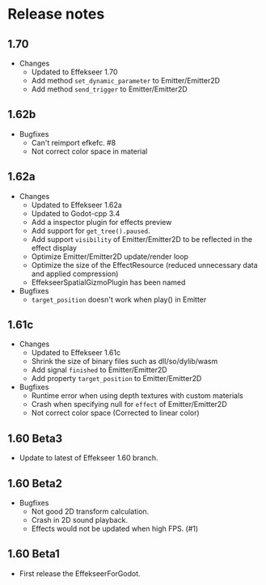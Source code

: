 ﻿# Release notes

## 1.70
- Changes
  - Updated to Effekseer 1.70
  - Add method `set_dynamic_parameter` to Emitter/Emitter2D
  - Add method `send_trigger` to Emitter/Emitter2D

## 1.62b
- Bugfixes
  - Can't reimport efkefc. #8
  - Not correct color space in material

## 1.62a
- Changes
  - Updated to Effekseer 1.62a
  - Updated to Godot-cpp 3.4
  - Add a inspector plugin for effects preview
  - Add support for `get_tree().paused`.
  - Add support `visibility` of Emitter/Emitter2D to be reflected in the effect display
  - Optimize Emitter/Emitter2D update/render loop
  - Optimize the size of the EffectResource (reduced unnecessary data and applied compression)
  - EffekseerSpatialGizmoPlugin has been named
- Bugfixes
  - `target_position` doesn't work when play() in Emitter

## 1.61c
- Changes
  - Updated to Effekseer 1.61c
  - Shrink the size of binary files such as dll/so/dylib/wasm
  - Add signal `finished` to Emitter/Emitter2D
  - Add property `target_position` to Emitter/Emitter2D
- Bugfixes
  - Runtime error when using depth textures with custom materials
  - Crash when specifying null for `effect` of Emitter/Emitter2D
  - Not correct color space (Corrected to linear color)

## 1.60 Beta3
- Update to latest of Effekseer 1.60 branch.

## 1.60 Beta2
- Bugfixes
  - Not good 2D transform calculation.
  - Crash in 2D sound playback.
  - Effects would not be updated when high FPS. (#1)

## 1.60 Beta1
- First release the EffekseerForGodot.